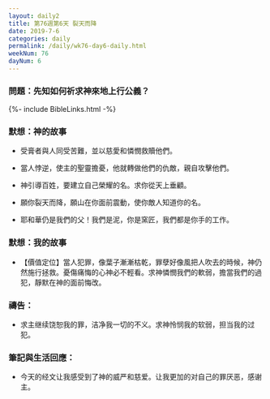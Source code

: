 ```yaml
---
layout: daily2
title: 第76週第6天 裂天而降
date: 2019-7-6
categories: daily
permalink: /daily/wk76-day6-daily.html
weekNum: 76
dayNum: 6
---
```


### 問題：先知如何祈求神來地上行公義？

{%- include BibleLinks.html -%}

### 默想：神的故事
+ 受膏者與人同受苦難，並以慈愛和憐憫救贖他們。

+ 當人悖逆，使主的聖靈擔憂，他就轉做他們的仇敵，親自攻擊他們。

+ 神引導百姓，要建立自己榮耀的名。求你從天上垂顧。

+ 願你裂天而降，願山在你面前震動，使你敵人知道你的名。

+ 耶和華仍是我們的父！我們是泥，你是窯匠，我們都是你手的工作。


### 默想：我的故事
+ 【價值定位】當人犯罪，像葉子漸漸枯乾，罪孽好像風把人吹去的時候，神仍然施行拯救。憂傷痛悔的心神必不輕看。求神憐憫我們的軟弱，擔當我們的過犯，靜默在神的面前悔改。


### 禱告：

+ 求主继续饶恕我的罪，洁净我一切的不义。求神怜悯我的软弱，担当我的过犯。

### 筆記與生活回應：

+ 今天的经文让我感受到了神的威严和慈爱。让我更加的对自己的罪厌恶，感谢主。



